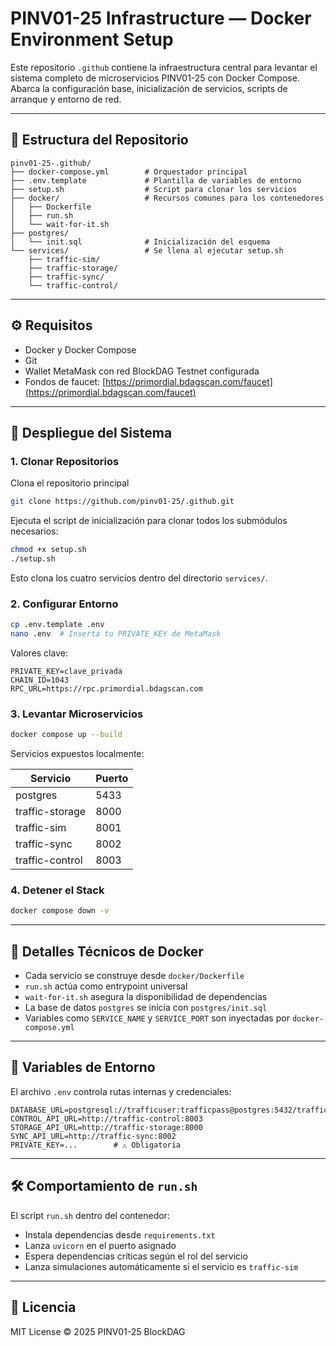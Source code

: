 # PINV01-25 Infrastructure — Docker Environment Setup

Este repositorio `.github` contiene la infraestructura central para levantar el sistema completo de microservicios PINV01-25 con Docker Compose. Abarca la configuración base, inicialización de servicios, scripts de arranque y entorno de red.

---

## 📁 Estructura del Repositorio

```
pinv01-25-.github/
├── docker-compose.yml        # Orquestador principal
├── .env.template             # Plantilla de variables de entorno
├── setup.sh                  # Script para clonar los servicios
├── docker/                   # Recursos comunes para los contenedores
│   ├── Dockerfile
│   ├── run.sh
│   └── wait-for-it.sh
├── postgres/
│   └── init.sql              # Inicialización del esquema
└── services/                 # Se llena al ejecutar setup.sh
    ├── traffic-sim/
    ├── traffic-storage/
    ├── traffic-sync/
    └── traffic-control/
```

---

## ⚙️ Requisitos

- Docker y Docker Compose
- Git
- Wallet MetaMask con red BlockDAG Testnet configurada
- Fondos de faucet: [https://primordial.bdagscan.com/faucet](https://primordial.bdagscan.com/faucet)

---

## 🚀 Despliegue del Sistema

### 1. Clonar Repositorios

Clona el repositorio principal

```bash
git clone https://github.com/pinv01-25/.github.git
```

Ejecuta el script de inicialización para clonar todos los submódulos necesarios:

```bash
chmod +x setup.sh
./setup.sh
```

Esto clona los cuatro servicios dentro del directorio `services/`.

### 2. Configurar Entorno

```bash
cp .env.template .env
nano .env  # Inserta tu PRIVATE_KEY de MetaMask
```

Valores clave:

```env
PRIVATE_KEY=clave_privada
CHAIN_ID=1043
RPC_URL=https://rpc.primordial.bdagscan.com
```

### 3. Levantar Microservicios

```bash
docker compose up --build
```

Servicios expuestos localmente:

| Servicio        | Puerto |
| --------------- | ------ |
| postgres        | 5433   |
| traffic-storage | 8000   |
| traffic-sim     | 8001   |
| traffic-sync    | 8002   |
| traffic-control | 8003   |

### 4. Detener el Stack

```bash
docker compose down -v
```

---

## 🐳 Detalles Técnicos de Docker

- Cada servicio se construye desde `docker/Dockerfile`
- `run.sh` actúa como entrypoint universal
- `wait-for-it.sh` asegura la disponibilidad de dependencias
- La base de datos `postgres` se inicia con `postgres/init.sql`
- Variables como `SERVICE_NAME` y `SERVICE_PORT` son inyectadas por `docker-compose.yml`

---

## 🔐 Variables de Entorno

El archivo `.env` controla rutas internas y credenciales:

```env
DATABASE_URL=postgresql://trafficuser:trafficpass@postgres:5432/trafficdb
CONTROL_API_URL=http://traffic-control:8003
STORAGE_API_URL=http://traffic-storage:8000
SYNC_API_URL=http://traffic-sync:8002
PRIVATE_KEY=...        # ⚠️ Obligatoria
```

---

## 🛠️ Comportamiento de `run.sh`

El script `run.sh` dentro del contenedor:

- Instala dependencias desde `requirements.txt`
- Lanza `uvicorn` en el puerto asignado
- Espera dependencias críticas según el rol del servicio
- Lanza simulaciones automáticamente si el servicio es `traffic-sim`

---

## 📝 Licencia

MIT License © 2025 PINV01-25 BlockDAG

